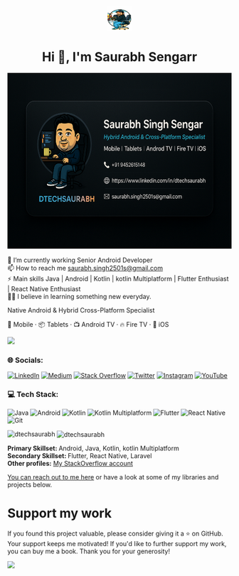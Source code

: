 

<div align="center">
  <img src="https://github.com/dtechsaurabh/dtechsaurabh/blob/main/dtech_c.png" width="56" height="56" alt="Saurabh Sengarr Logo">
  <h1>Hi 👋, I'm Saurabh Sengarr</h1>
</div>
<img src="https://raw.githubusercontent.com/dtechsaurabh/dtechsaurabh/refs/heads/main/dtechsaurabh_linkedin_banner_final_v4%20_f.png" width="1584" height="396" alt="Description of your image">

🌱 I’m currently  working Senior Android Developer <br>📫 How to reach me saurabh.singh2501s@gmail.com<br>⚡ Main skills Java | Android | Kotlin | kotlin Multiplatform | Flutter Enthusiast | React Native Enthusiast <br>👨‍🎓 I believe in learning something new everyday.

Native Android & Hybrid Cross-Platform Specialist

📱 Mobile · 📦 Tablets · 📺 Android TV · 🔥 Fire TV ·  iOS

![](https://komarev.com/ghpvc/?username=dtechsaurabh)

### 🌐 Socials:
[![LinkedIn](https://img.shields.io/badge/LinkedIn-%230077B5.svg?logo=linkedin&style=for-the-badge&logoColor=white)](https://linkedin.com/in/dtechsaurabh) 
[![Medium](https://img.shields.io/badge/Medium-12100E?logo=Medium&style=for-the-badge&logoColor=white)](https://medium.com/@dtechsaurabh) 
[![Stack Overflow](https://img.shields.io/badge/-Stackoverflow-%FE7A16.svg?logo=Stackoverflow&style=for-the-badge&logoColor=white)](https://stackoverflow.com/users/11495215/dtechsaurabh) 
[![Twitter](https://img.shields.io/badge/Twitter-%231DA1F2.svg?logo=Twitte&style=for-the-badge&logoColor=white)](https://twitter.com/dtechsaurabh) 
[![Instagram](https://img.shields.io/badge/Instagram-%23E4405F.svg?logo=Instagram&style=for-the-badge&logoColor=white)](https://instagram.com/dtechsaurabh) 
[![YouTube](https://img.shields.io/badge/YouTube-%23FF0000.svg?logo=YouTube&style=for-the-badge&logoColor=white)](https://www.youtube.com/@dtechsaurabh2059) 


### 💻 Tech Stack:
![Java](https://img.shields.io/badge/java-%23ED8B00.svg?style=for-the-badge&logo=java&logoColor=white) ![Android](https://img.shields.io/badge/Android-3DDC84?style=for-the-badge&logo=android&logoColor=white) ![Kotlin](https://img.shields.io/badge/kotlin-%230095D5.svg?style=for-the-badge&logo=kotlin&logoColor=white) ![Kotlin Multiplatform](https://img.shields.io/badge/Kotlin%20Multiplatform-%230095D5.svg?style=for-the-badge&logo=kotlin&logoColor=white)
![Flutter](https://img.shields.io/badge/Flutter-%2302569B.svg?style=for-the-badge&logo=Flutter&logoColor=white)
![React Native](https://img.shields.io/badge/React_Native-20232A?style=for-the-badge&logo=react&logoColor=61DAFB)
![Git](https://img.shields.io/badge/git-%23F05033.svg?style=for-the-badge&logo=git&logoColor=white) 



<p><img align="left" src="https://github-readme-stats.vercel.app/api/top-langs/?username=dtechsaurabh&layout=compact&hide=html" alt="dtechsaurabh" /></p>

<p>&nbsp;<img align="center" src="https://github-readme-stats.vercel.app/api?username=dtechsaurabh&show_icons=true" alt="dtechsaurabh" /></p>



<b>Primary Skillset: </b> Android, Java, Kotlin, kotlin Multiplatform <br/>
<b>Secondary Skillset: </b> Flutter, React Native, Laravel <br/>
<b>Other profiles:</b>
<a href = "https://stackoverflow.com/users/11495215/dtechsaurabh" target="_blank">My StackOverflow account</a>

<a href = "https://www.linkedin.com/in/dtechsaurabh/" target="_blank">You can reach out to me here</a> or have a look at some of my libraries and projects below.

# Support my work

If you found this project valuable, please consider giving it a ⭐️ on GitHub. Your support keeps me motivated! If you'd like to further support my work, you can buy me a book. Thank you for your generosity!

<div>
  <a href="https://www.buymeacoffee.com/dtechsaurabh"><img src="https://img.buymeacoffee.com/button-api/?text=Buy me a book&emoji=📖&slug=dtechsaurabh&button_colour=5F7FFF&font_colour=ffffff&font_family=Cookie&outline_colour=000000&coffee_colour=FFDD00" /></a>
 </div>
